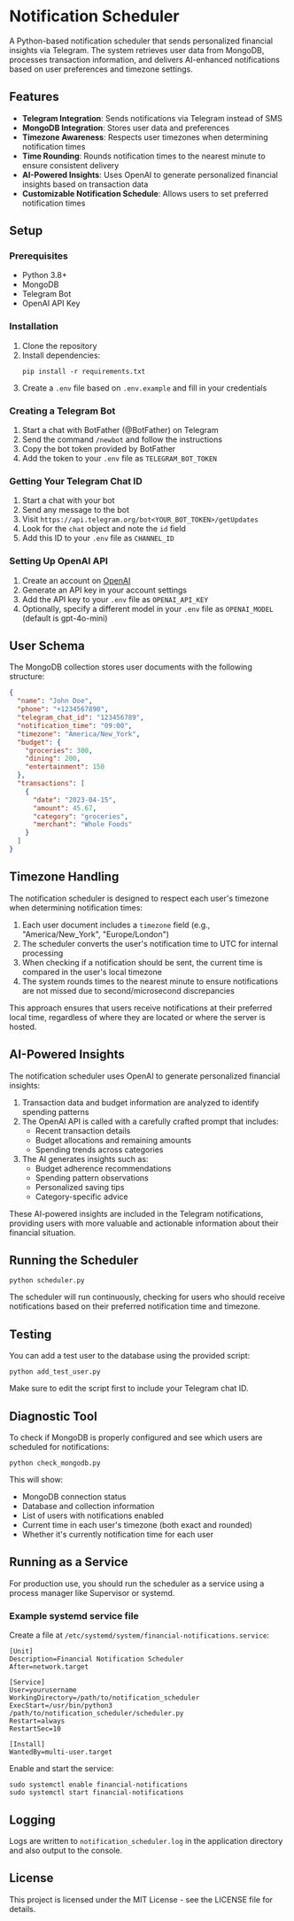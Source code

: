 # Notification Scheduler

A Python-based notification scheduler that sends personalized financial insights via Telegram. The system retrieves user data from MongoDB, processes transaction information, and delivers AI-enhanced notifications based on user preferences and timezone settings.

## Features

- **Telegram Integration**: Sends notifications via Telegram instead of SMS
- **MongoDB Integration**: Stores user data and preferences
- **Timezone Awareness**: Respects user timezones when determining notification times
- **Time Rounding**: Rounds notification times to the nearest minute to ensure consistent delivery
- **AI-Powered Insights**: Uses OpenAI to generate personalized financial insights based on transaction data
- **Customizable Notification Schedule**: Allows users to set preferred notification times

## Setup

### Prerequisites

- Python 3.8+
- MongoDB
- Telegram Bot
- OpenAI API Key

### Installation

1. Clone the repository
2. Install dependencies:
   ```
   pip install -r requirements.txt
   ```
3. Create a `.env` file based on `.env.example` and fill in your credentials

### Creating a Telegram Bot

1. Start a chat with BotFather (@BotFather) on Telegram
2. Send the command `/newbot` and follow the instructions
3. Copy the bot token provided by BotFather
4. Add the token to your `.env` file as `TELEGRAM_BOT_TOKEN`

### Getting Your Telegram Chat ID

1. Start a chat with your bot
2. Send any message to the bot
3. Visit `https://api.telegram.org/bot<YOUR_BOT_TOKEN>/getUpdates`
4. Look for the `chat` object and note the `id` field
5. Add this ID to your `.env` file as `CHANNEL_ID`

### Setting Up OpenAI API

1. Create an account on [OpenAI](https://platform.openai.com/)
2. Generate an API key in your account settings
3. Add the API key to your `.env` file as `OPENAI_API_KEY`
4. Optionally, specify a different model in your `.env` file as `OPENAI_MODEL` (default is gpt-4o-mini)

## User Schema

The MongoDB collection stores user documents with the following structure:

```json
{
  "name": "John Doe",
  "phone": "+1234567890",
  "telegram_chat_id": "123456789",
  "notification_time": "09:00",
  "timezone": "America/New_York",
  "budget": {
    "groceries": 300,
    "dining": 200,
    "entertainment": 150
  },
  "transactions": [
    {
      "date": "2023-04-15",
      "amount": 45.67,
      "category": "groceries",
      "merchant": "Whole Foods"
    }
  ]
}
```

## Timezone Handling

The notification scheduler is designed to respect each user's timezone when determining notification times:

1. Each user document includes a `timezone` field (e.g., "America/New_York", "Europe/London")
2. The scheduler converts the user's notification time to UTC for internal processing
3. When checking if a notification should be sent, the current time is compared in the user's local timezone
4. The system rounds times to the nearest minute to ensure notifications are not missed due to second/microsecond discrepancies

This approach ensures that users receive notifications at their preferred local time, regardless of where they are located or where the server is hosted.

## AI-Powered Insights

The notification scheduler uses OpenAI to generate personalized financial insights:

1. Transaction data and budget information are analyzed to identify spending patterns
2. The OpenAI API is called with a carefully crafted prompt that includes:
   - Recent transaction details
   - Budget allocations and remaining amounts
   - Spending trends across categories
3. The AI generates insights such as:
   - Budget adherence recommendations
   - Spending pattern observations
   - Personalized saving tips
   - Category-specific advice

These AI-powered insights are included in the Telegram notifications, providing users with more valuable and actionable information about their financial situation.

## Running the Scheduler

```
python scheduler.py
```

The scheduler will run continuously, checking for users who should receive notifications based on their preferred notification time and timezone.

## Testing

You can add a test user to the database using the provided script:

```
python add_test_user.py
```

Make sure to edit the script first to include your Telegram chat ID.

## Diagnostic Tool

To check if MongoDB is properly configured and see which users are scheduled for notifications:

```
python check_mongodb.py
```

This will show:
- MongoDB connection status
- Database and collection information
- List of users with notifications enabled
- Current time in each user's timezone (both exact and rounded)
- Whether it's currently notification time for each user

## Running as a Service

For production use, you should run the scheduler as a service using a process manager like Supervisor or systemd.

### Example systemd service file

Create a file at `/etc/systemd/system/financial-notifications.service`:

```
[Unit]
Description=Financial Notification Scheduler
After=network.target

[Service]
User=yourusername
WorkingDirectory=/path/to/notification_scheduler
ExecStart=/usr/bin/python3 /path/to/notification_scheduler/scheduler.py
Restart=always
RestartSec=10

[Install]
WantedBy=multi-user.target
```

Enable and start the service:

```
sudo systemctl enable financial-notifications
sudo systemctl start financial-notifications
```

## Logging

Logs are written to `notification_scheduler.log` in the application directory and also output to the console.

## License

This project is licensed under the MIT License - see the LICENSE file for details. 